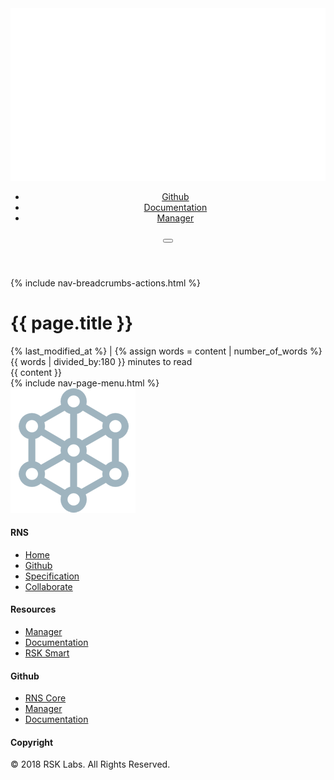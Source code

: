 <!doctype html>
<html lang="en-US">
<head>
  <meta charset="utf-8">
  <meta http-equiv="x-ua-compatible" content="ie=edge">
  <meta name="viewport" content="width=device-width, initial-scale=1">
  <link rel="canonical" href="https://{{ site.domain }}{{ page.url }}">
  <link href="https://fonts.googleapis.com/css?family=Roboto+Condensed:400,700|Roboto:300,400,400i,500,700" rel="stylesheet">
  <script defer src="/dist/scripts/fontawesome.5.0.6.all.js"></script>
  <title>{{ page.title }} - Docs - RSK Name Service</title>
  <link rel="stylesheet" href="/dist/styles/main.css">
  <link rel="stylesheet" href="/dist/styles/main-docs.css">
  <link rel="stylesheet" href="/dist/styles/main-docs-dark.css">
  <link rel="stylesheet" href="/dist/styles/code.css">
  <script src="/dist/scripts/jquery.js"></script>
  <!-- Global site tag (gtag.js) - Google Analytics -->
  <script async src="https://www.googletagmanager.com/gtag/js?id=UA-127960783-2"></script>
  <script>
    window.dataLayer = window.dataLayer || [];
    function gtag(){dataLayer.push(arguments);}
    gtag('js', new Date());
    gtag('config', 'UA-127960783-2');
  </script>
</head>
<body class="">
<!--[if IE]>
  <div class="alert alert-warning">
    You are using an <strong>outdated</strong> browser. Please <a href="http://browsehappy.com/">upgrade your browser</a> to improve your experience.
  </div>
<![endif]-->
<header class="banner" role="banner">
  <nav class="navbar navbar-expand-lg navbar-dark bg-dark at-rest" role="navigation">
    <div class="container">
      <a class="navbar-brand" href="https://rsk.co/">
        <img class="logo" src="/dist/images/logo.png" alt="RSK"/>
      </a> 
      <div class="collapse navbar-collapse" id="primary-nav">
        <ul id="menu-primary-nav" class="nav navbar-nav ml-auto">
          <li itemscope="itemscope" itemtype="https://www.schema.org/SiteNavigationElement" class="menu-item menu-item-type-post_type menu-item-object-page menu-item-38 nav-item">
            <a title="Github" href="https://github.com/rnsdomains/" class="nav-link">Github</a>
          </li>
          <li itemscope="itemscope" itemtype="https://www.schema.org/SiteNavigationElement" class="menu-item menu-item-type-post_type menu-item-object-page menu-item-37 nav-item">
            <a title="Documentation" href="https://docs.rns.rsk.co/" class="nav-link">Documentation</a>
          </li>
          <li itemscope="itemscope" itemtype="https://www.schema.org/SiteNavigationElement" class="menu-item menu-item-type-custom menu-item-object-custom menu-item-37 nav-item">
            <a title="RNS Manager" href="https://manager.rns.rsk.co" class="nav-link">Manager</a>
          </li>
        </ul>
      </div>
      <button class="navbar-toggler" type="button" data-toggle="collapse" data-target="#primary-nav" aria-controls="primary-nav" aria-expanded="false" aria-label="Toggle navigation">
        <span class="toggle-icon"></span>
      </button>
    </div>
  </nav>
</header>

<div class="hero">
  <div class="page-header">
    <div class="circles"></div>
  </div>
</div>

<div class="page-wrapper">
  <div class="container">
    {% include nav-breadcrumbs-actions.html %}
    <div class="row">
      <div class="col-lg-8 col-lg-push-4">
        <h1 class="page-title">{{ page.title }}</h1>
        <div class="page-metadata">
          <time role="presentation" datetime="{% last_modified_at %}T00:00:00.000Z">{% last_modified_at %}</time> | 
          {% assign words = content | number_of_words %}
          {{ words | divided_by:180 }} minutes to read
        </div>
        {{ content }}
      </div>
      <div class="col-lg-4 col-lg-pull-8">
        {% include nav-page-menu.html %}
      </div>
    </div>
  </div>
</div>

<footer class="content-info">
  <div class="container">
    <div class="row">
      <div class="col-2 bottom-margin no-mobile">
        <a href=""><img class="logo" src="/dist/images/logo-footer.png" alt="RNS"/></a>
      </div>
      <div class="col-md col-lg-2 bottom-margin">
        <section class="widget nav_menu-2 widget_nav_menu">
          <h4>RNS</h4>
          <ul id="menu-footer-1" class="menu">
            <li class="menu-item menu-solutions"><a href="https://rns.rsk.co/">Home</a></li>
            <li class="menu-item menu-framework"><a href="https://github.com/rnsdomains/">Github</a></li>
            <li class="active menu-item menu-get-started"><a href="https://docs.rsk.co/rsk-name-service-specification-en.pdf">Specification</a></li>
            <li class="menu-item menu-blog"><a href="https://githug.com/rnsdomains/RNSIPs/">Collaborate</a></li>
          </ul>
        </section>
      </div>
      <div class="col-md col-lg-2 bottom-margin">
        <section class="widget nav_menu-3 widget_nav_menu">
          <h4>Resources</h4>
          <ul id="menu-footer-2" class="menu">
            <li class="menu-item menu-about"><a href="https://manager.rns.rsk.co/">Manager</a></li>
            <li class="menu-item menu-contact"><a href="https://docs.rns.rsk.co/">Documentation</a></li>
            <li class="menu-item menu-blog"><a href="https://rsk.co/">RSK Smart</a></li>
          </ul>
        </section>
      </div>
      <div class="col-md col-lg-3 bottom-margin">
        <section class="widget nav_menu-3 widget_nav_menu">
          <h4>Github</h4>
          <ul id="menu-footer-2" class="menu">
            <li class="menu-item menu-about"><a href="https://githug.com/rnsdomains/RNS/">RNS Core</a></li>
            <li class="menu-item menu-contact"><a href="https://githug.com/rnsdomains/RNS-manager/">Manager</a></li>
            <li class="menu-item menu-blog"><a href="https://githug.com/rnsdomains/rnsdomains.github.io/">Documentation</a></li>
          </ul>
        </section>
      </div>
      <div class="col-md col-lg-3 bottom-margin">
        <section class="widget_text widget custom_html-2 widget_custom_html">
          <h4>Copyright</h4>
          <div class="textwidget custom-html-widget">
            <p>&copy; 2018 RSK Labs. All Rights Reserved.</p>
          </div>
        </section>
        <section class="widget_text widget custom_html-3 widget_custom_html">
          <div class="textwidget custom-html-widget">
            <p>
              <a class="soc-link" href="https://twitter.com/RSKsmart" target="_blank"><i class="fab fa-twitter"></i></a>
              <a class="soc-link" href="https://t.me/RSKsmartcontracts" target="_blank"><i class="fab fa-telegram-plane"></i></a>
              <a class="soc-link" href="https://github.com/rnsdomains" target="_blank"><i class="fab fa-github"></i></a>
            </p>
          </div>
        </section>
      </div>
    </div>
  </div>
</footer>
<script src="/dist/scripts/main.js"></script>
</body>
</html>
